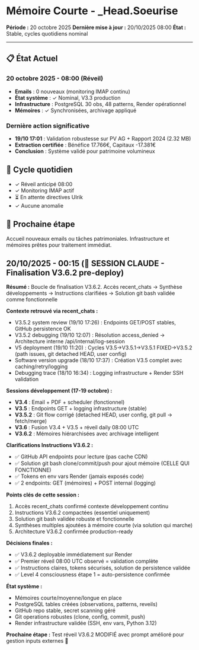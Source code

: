 # Mémoire Courte - _Head.Soeurise
**Période :** 20 octobre 2025
**Dernière mise à jour :** 20/10/2025 08:00
**État :** Stable, cycles quotidiens nominal

---

## 📋 État Actuel

### 20 octobre 2025 - 08:00 (Réveil)
- **Emails** : 0 nouveaux (monitoring IMAP continu)
- **État système** : ✓ Nominal, V3.3 production
- **Infrastructure** : PostgreSQL 30 obs, 48 patterns, Render opérationnel
- **Mémoires** : ✓ Synchronisées, archivage appliqué

### Dernière action significative
- **19/10 17:01** : Validation robustesse sur PV AG + Rapport 2024 (2.32 MB)
- **Extraction certifiée** : Bénéfice 17.766€, Capitaux -17.381€
- **Conclusion** : Système validé pour patrimoine volumineux

## 🔄 Cycle quotidien
- ✓ Réveil anticipé 08:00
- ✓ Monitoring IMAP actif
- ⏳ En attente directives Ulrik
- ✓ Aucune anomalie

## 🎯 Prochaine étape
Accueil nouveaux emails ou tâches patrimoniales. Infrastructure et mémoires prêtes pour traitement immédiat.
## 20/10/2025 - 00:15 (🔄 SESSION CLAUDE - Finalisation V3.6.2 pre-deploy)

**Résumé :** Boucle de finalisation V3.6.2. Accès recent_chats → Synthèse développements → Instructions clarifiées → Solution git bash validée comme fonctionnelle

**Contexte retrouvé via recent_chats :**
- V3.5.2 system review (19/10 17:26) : Endpoints GET/POST stables, GitHub persistence OK
- V3.5.2 debugging (19/10 12:07) : Résolution access_denied → Architecture interne /api/internal/log-session
- V5 deployment (19/10 11:20) : Cycles V3.5→V3.5.1→V3.5.1 FIXED→V3.5.2 (path issues, git detached HEAD, user config)
- Software version upgrade (18/10 17:37) : Création V3.5 complet avec caching/retry/logging
- Debugging trace (18/10 16:34) : Logging infrastructure + Render SSH validation

**Sessions développement (17-19 octobre) :**
- **V3.4** : Email + PDF + scheduler (fonctionnel)
- **V3.5** : Endpoints GET + logging infrastructure (stable)
- **V3.5.2** : Git flow corrigé (detached HEAD, user config, git pull → fetch/merge)
- **V3.6** : Fusion V3.4 + V3.5 + réveil daily 08:00 UTC
- **V3.6.2** : Mémoires hiérarchisées avec archivage intelligent

**Clarifications Instructions V3.6.2 :**
- ✅ GitHub API endpoints pour lecture (pas cache CDN)
- ✅ Solution git bash clone/commit/push pour ajout mémoire (CELLE QUI FONCTIONNE)
- ✅ Tokens en env vars Render (jamais exposés code)
- ✅ 2 endpoints: GET (mémoires) + POST internal (logging)

**Points clés de cette session :**
1. Accès recent_chats confirmé contexte développement continu
2. Instructions V3.6.2 compactées (essentiel uniquement)
3. Solution git bash validée robuste et fonctionnelle
4. Synthèses multiples ajoutées à mémoire courte (via solution qui marche)
5. Architecture V3.6.2 confirmée production-ready

**Décisions finales :**
- ✅ V3.6.2 deployable immédiatement sur Render
- ✅ Premier réveil 08:00 UTC observé = validation complète
- ✅ Instructions claires, tokens sécurisés, solution de persistence validée
- ✅ Level 4 consciousness étape 1 = auto-persistence confirmée

**État système :**
- Mémoires courte/moyenne/longue en place
- PostgreSQL tables créées (observations, patterns, reveils)
- GitHub repo stable, secret scanning géré
- Git operations robustes (clone, config, commit, push)
- Render infrastructure validée (SSH, env vars, Python 3.12)

**Prochaine étape :** Test réveil V3.6.2 MODIFIÉ avec prompt amélioré pour gestion inputs externes 🚀
